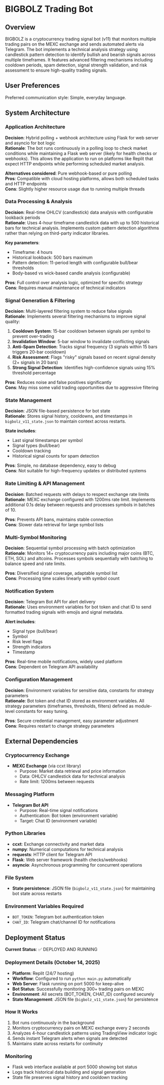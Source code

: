 # BIGBOLZ Trading Bot

## Overview

BIGBOLZ is a cryptocurrency trading signal bot (v11) that monitors multiple trading pairs on the MEXC exchange and sends automated alerts via Telegram. The bot implements a technical analysis strategy using candlestick pattern detection to identify bullish and bearish signals across multiple timeframes. It features advanced filtering mechanisms including cooldown periods, spam detection, signal strength validation, and risk assessment to ensure high-quality trading signals.

## User Preferences

Preferred communication style: Simple, everyday language.

## System Architecture

### Application Architecture
**Decision**: Hybrid polling + webhook architecture using Flask for web server and asyncio for bot logic  
**Rationale**: The bot runs continuously in a polling loop to check market conditions while maintaining a Flask web server (likely for health checks or webhooks). This allows the application to run on platforms like Replit that expect HTTP endpoints while performing scheduled market analysis.

**Alternatives considered**: Pure webhook-based or pure polling  
**Pros**: Compatible with cloud hosting platforms, allows both scheduled tasks and HTTP endpoints  
**Cons**: Slightly higher resource usage due to running multiple threads

### Data Processing & Analysis
**Decision**: Real-time OHLCV (candlestick) data analysis with configurable lookback periods  
**Rationale**: Uses 4-hour timeframe candlestick data with up to 500 historical bars for technical analysis. Implements custom pattern detection algorithms rather than relying on third-party indicator libraries.

**Key parameters**:
- Timeframe: 4 hours
- Historical lookback: 500 bars maximum
- Pattern detection: 11-period length with configurable bull/bear thresholds
- Body-based vs wick-based candle analysis (configurable)

**Pros**: Full control over analysis logic, optimized for specific strategy  
**Cons**: Requires manual maintenance of technical indicators

### Signal Generation & Filtering
**Decision**: Multi-layered filtering system to reduce false signals  
**Rationale**: Implements several filtering mechanisms to improve signal quality:

1. **Cooldown System**: 15-bar cooldown between signals per symbol to prevent over-trading
2. **Invalidation Window**: 5-bar window to invalidate conflicting signals
3. **Anti-Spam Detection**: Tracks signal frequency (3 signals within 15 bars triggers 20-bar cooldown)
4. **Risk Assessment**: Flags "risky" signals based on recent signal density (2+ signals in 20 bars)
5. **Strong Signal Detection**: Identifies high-confidence signals using 15% threshold percentage

**Pros**: Reduces noise and false positives significantly  
**Cons**: May miss some valid trading opportunities due to aggressive filtering

### State Management
**Decision**: JSON file-based persistence for bot state  
**Rationale**: Stores signal history, cooldowns, and timestamps in `bigbolz_v11_state.json` to maintain context across restarts.

**State includes**:
- Last signal timestamps per symbol
- Signal types (bull/bear)
- Cooldown tracking
- Historical signal counts for spam detection

**Pros**: Simple, no database dependency, easy to debug  
**Cons**: Not suitable for high-frequency updates or distributed systems

### Rate Limiting & API Management
**Decision**: Batched requests with delays to respect exchange rate limits  
**Rationale**: MEXC exchange configured with 1200ms rate limit. Implements additional 0.1s delay between requests and processes symbols in batches of 10.

**Pros**: Prevents API bans, maintains stable connection  
**Cons**: Slower data retrieval for large symbol lists

### Multi-Symbol Monitoring
**Decision**: Sequential symbol processing with batch optimization  
**Rationale**: Monitors 14+ cryptocurrency pairs including major coins (BTC, ETH, SOL) and altcoins. Processes symbols sequentially with batching to balance speed and rate limits.

**Pros**: Diversified signal coverage, adaptable symbol list  
**Cons**: Processing time scales linearly with symbol count

### Notification System
**Decision**: Telegram Bot API for alert delivery  
**Rationale**: Uses environment variables for bot token and chat ID to send formatted trading signals with emojis and signal metadata.

**Alert includes**:
- Signal type (bull/bear)
- Symbol
- Risk level flags
- Strength indicators
- Timestamp

**Pros**: Real-time mobile notifications, widely used platform  
**Cons**: Dependent on Telegram API availability

### Configuration Management
**Decision**: Environment variables for sensitive data, constants for strategy parameters  
**Rationale**: Bot token and chat ID stored as environment variables. All strategy parameters (timeframes, thresholds, filters) defined as module-level constants for easy tuning.

**Pros**: Secure credential management, easy parameter adjustment  
**Cons**: Requires restart to change strategy parameters

## External Dependencies

### Cryptocurrency Exchange
- **MEXC Exchange** (via ccxt library)
  - Purpose: Market data retrieval and price information
  - Data: OHLCV candlestick data for technical analysis
  - Rate limit: 1200ms between requests

### Messaging Platform
- **Telegram Bot API**
  - Purpose: Real-time signal notifications
  - Authentication: Bot token (environment variable)
  - Target: Chat ID (environment variable)

### Python Libraries
- **ccxt**: Exchange connectivity and market data
- **numpy**: Numerical computations for technical analysis
- **requests**: HTTP client for Telegram API
- **Flask**: Web server framework (health checks/webhooks)
- **asyncio**: Asynchronous programming for concurrent operations

### File System
- **State persistence**: JSON file (`bigbolz_v11_state.json`) for maintaining bot state across restarts

### Environment Variables Required
- `BOT_TOKEN`: Telegram bot authentication token
- `CHAT_ID`: Telegram chat/channel ID for notifications

## Deployment Status

**Current Status**: ✅ DEPLOYED AND RUNNING

### Deployment Details (October 14, 2025)
- **Platform**: Replit (24/7 hosting)
- **Workflow**: Configured to run `python main.py` automatically
- **Web Server**: Flask running on port 5000 for keep-alive
- **Bot Status**: Successfully monitoring 300+ trading pairs on MEXC
- **Environment**: All secrets (BOT_TOKEN, CHAT_ID) configured securely
- **State Management**: JSON file (`bigbolz_v11_state.json`) for persistence

### How It Works
1. Bot runs continuously in the background
2. Monitors cryptocurrency pairs on MEXC exchange every 2 seconds
3. Analyzes 4-hour candlestick patterns using TradingView indicator logic
4. Sends instant Telegram alerts when signals are detected
5. Maintains state across restarts for continuity

### Monitoring
- Flask web interface available at port 5000 showing bot status
- Logs track historical data building and signal generation
- State file preserves signal history and cooldown tracking